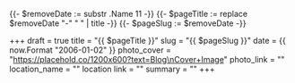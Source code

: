 {{- $removeDate := substr .Name 11 -}}
{{- $pageTitle := replace $removeDate "-" " " | title -}}
{{- $pageSlug := $removeDate -}}

+++
draft = true
title = "{{ $pageTitle }}"
slug = "{{ $pageSlug }}"
date = {{ now.Format "2006-01-02" }}
photo_cover = "https://placehold.co/1200x600?text=Blog\nCover+Image"
photo_link = ""
location_name = ""
location link = ""
summary = ""
+++
